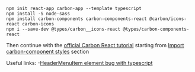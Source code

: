 ```
npm init react-app carbon-app --template typescript
npm install -S node-sass
npm install carbon-components carbon-components-react @carbon/icons-react carbon-icons
npm i --save-dev @types/carbon__icons-react @types/carbon-components-react
```
Then continue with the [official Carbon React tutorial](https://www.carbondesignsystem.com/developing/react-tutorial/overview/) starting from [Import carbon-component styles](https://www.carbondesignsystem.com/developing/react-tutorial/step-1#import-carbon-component-styles) section

Useful links:
-[HeaderMenuItem element bug with typescript](https://github.com/carbon-design-system/carbon/issues/5671)
